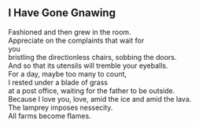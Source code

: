 I Have Gone Gnawing
-------------------
Fashioned and then grew in the room.  
Appreciate on the complaints that wait for  
you  
bristling the directionless chairs, sobbing the doors.  
And so that its utensils will tremble your eyeballs.  
For a day, maybe too many to count,  
I rested under a blade of grass  
at a post office, waiting for the father to be outside.  
Because I love you, love, amid the ice and amid the lava.  
The lamprey imposes nessecity.  
All farms become flames.  
